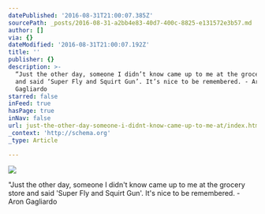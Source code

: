 ```yaml
---
datePublished: '2016-08-31T21:00:07.385Z'
sourcePath: _posts/2016-08-31-a2bb4e83-40d7-400c-8825-e131572e3b57.md
author: []
via: {}
dateModified: '2016-08-31T21:00:07.192Z'
title: ''
publisher: {}
description: >-
  “Just the other day, someone I didn’t know came up to me at the grocery store
  and said ‘Super Fly and Squirt Gun’. It’s nice to be remembered. - Aron
  Gagliardo
starred: false
inFeed: true
hasPage: true
inNav: false
url: just-the-other-day-someone-i-didnt-know-came-up-to-me-at/index.html
_context: 'http://schema.org'
_type: Article

---
```

![](https://the-grid-user-content.s3-us-west-2.amazonaws.com/7319d7ea-69ed-478d-bdcb-66b634c65999.jpg)

"Just the other day, someone I didn't know came up to me at the grocery store and said 'Super Fly and Squirt Gun'. It's nice to be remembered. - Aron Gagliardo